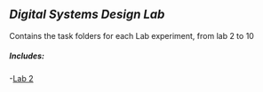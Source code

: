 ## *Digital Systems Design Lab*

Contains the task folders for each Lab experiment, from lab 2 to 10
##### ***Includes***:
-[Lab 2](./Lab_02/)

